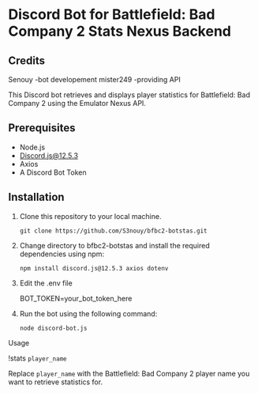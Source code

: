 # Discord Bot for Battlefield: Bad Company 2 Stats Nexus Backend
## Credits
Senouy -bot developement
mister249 -providing API

This Discord bot retrieves and displays player statistics for Battlefield: Bad Company 2 using the Emulator Nexus API.

## Prerequisites

- Node.js
- Discord.js@12.5.3
- Axios
- A Discord Bot Token

## Installation

1. Clone this repository to your local machine.

   `git clone https://github.com/S3nouy/bfbc2-botstas.git`

2. Change directory to bfbc2-botstas and install the required dependencies using npm:

   `npm install discord.js@12.5.3 axios dotenv`
   
3. Edit the .env file
   
   BOT_TOKEN=your_bot_token_here

4. Run the bot using the following command:

   `node discord-bot.js`

Usage


   !stats `player_name`

Replace `player_name` with the Battlefield: Bad Company 2 player name you want to retrieve statistics for.
